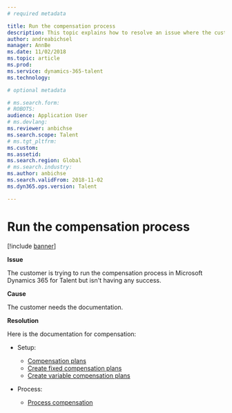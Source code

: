 ```yaml
---
# required metadata

title: Run the compensation process
description: This topic explains how to resolve an issue where the customer is trying to run the compensation process in Microsoft Dynamics 365 for Talent but isn't having any success.
author: andreabichsel
manager: AnnBe
ms.date: 11/02/2018
ms.topic: article
ms.prod: 
ms.service: dynamics-365-talent
ms.technology: 

# optional metadata

# ms.search.form: 
# ROBOTS: 
audience: Application User
# ms.devlang: 
ms.reviewer: anbichse
ms.search.scope: Talent
# ms.tgt_pltfrm: 
ms.custom: 
ms.assetid: 
ms.search.region: Global
# ms.search.industry: 
ms.author: anbichse
ms.search.validFrom: 2018-11-02
ms.dyn365.ops.version: Talent

---
```


# Run the compensation process

[!include [banner](includes/banner.md)]

**Issue**

The customer is trying to run the compensation process in Microsoft Dynamics 365 for Talent but isn't having any success.

**Cause**

The customer needs the documentation.

**Resolution**

Here is the documentation for compensation:

- Setup:

    - [Compensation plans](https://docs.microsoft.com/en-us/dynamics365/unified-operations/talent/compensation-plans)
    - [Create fixed compensation plans](https://docs.microsoft.com/en-us/dynamics365/unified-operations/talent/create-fixed-compensation-plans)
    - [Create variable compensation plans](https://docs.microsoft.com/en-us/dynamics365/unified-operations/talent/create-variable-compensation-plans)

- Process:

    - [Process compensation](https://docs.microsoft.com/en-us/dynamics365/unified-operations/talent/process-compensation)
